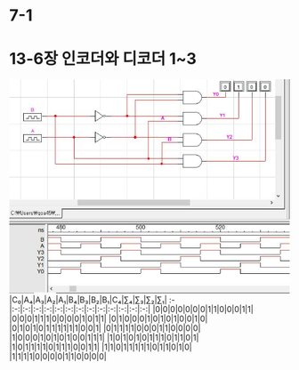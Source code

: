 # 7-1
# 13-6장 인코더와 디코더 1~3
![1](img13_6/1.JPG)
|C₀|A₄|A₃|A₂|A₁|B₄|B₃|B₂|B₁|C₄|∑₄|∑₃|∑₂|∑₁|
:-|:-:|:-:|:-:|:-:|:-:|:-:|:-:|:-:|:-:|:-:|:-:|:-:|:-:|
|0|0|0|0|0|0|0|1|1|0|0|0|1|1|
|0|0|0|1|1|1|0|0|0|0|1|0|1|1|
|0|1|0|0|0|1|0|1|0|1|0|0|1|0|
|0|1|0|1|0|1|1|1|1|1|1|0|0|1|
|0|1|1|1|1|0|0|0|1|1|0|0|0|0|
|1|0|0|0|1|0|1|0|1|0|0|1|1|1|
|1|0|1|0|1|0|1|1|1|0|1|1|0|1|
|1|0|1|1|1|1|0|1|1|1|0|0|1|1|
|1|1|0|1|1|1|1|1|0|1|1|0|1|0|
|1|1|1|1|0|0|0|0|1|1|0|0|0|0|
